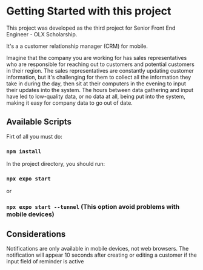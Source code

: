 # Getting Started with this project

This project was developed as the third project for Senior Front End Engineer - OLX Scholarship.

It's a a customer relationship manager (CRM) for mobile.

Imagine that the company you are working for has sales representatives who are responsible for reaching out to customers and potential customers in their region. The sales representatives are constantly updating customer information, but it's challenging for them to collect all the information they take in during the day, then sit at their computers in the evening to input their updates into the system. The hours between data gathering and input have led to low-quality data, or no data at all, being put into the system, making it easy for company data to go out of date.

## Available Scripts

Firt of all you must do:

### `npm install`

In the project directory, you should run:

### `npx expo start`

or

### `npx expo start --tunnel` (This option avoid problems with mobile devices)

## Considerations

Notifications are only available in mobile devices, not web browsers. The notification will appear 10 seconds after creating or editing a customer if the input field of reminder is active


